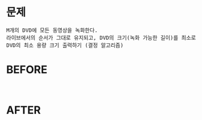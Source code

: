 # 문제

<pre>
M개의 DVD에 모든 동영상을 녹화한다.
라이브에서의 순서가 그대로 유지되고, DVD의 크기(녹화 가능한 길이)를 최소로 하며, 모두 같은 크기에 녹화한다.
DVD의 최소 용량 크기 출력하기 (결정 알고리즘)
</pre>

# BEFORE

<pre>

</pre>

# AFTER

<pre>

</pre>
